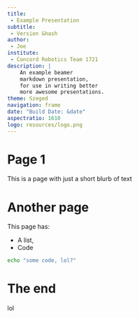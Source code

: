 ```yaml
---
title:
 - Example Presentation
subtitle:
 - Version &hash
author:
 - Joe
institute:
 - Concord Robotics Team 1721
description: |
    An example beamer
    markdown presentation,
    for use in writing better
    more awesome presentations.
theme: Szeged
navigation: frame
date: "Build Date: &date"
aspectratio: 1610
logo: resources/logo.png
---
```



# Page 1

This is a page with just a short blurb of text


# Another page

This page has:

 - A list, 
 - Code

 ```sh
 echo "some code, lol?"
 ```

# The end
lol
